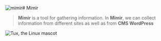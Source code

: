 ![mimir](https://github.com/stdomid/Mimir/assets/160784376/68737e84-da37-4ade-b957-879e8183b3ed)# Mimir
> <p><strong>Mimir</strong> is a tool for gathering information. In <strong>Mimir</strong>, we can collect information from different sites as well as from <strong>CMS WordPress </strong></p>
![Tux, the Linux mascot](/Mimir/lib/img/mimir.jpg)
